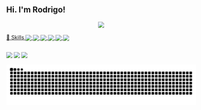 ## Hi. I'm Rodrigo!
<div align="center">
  <a href="https://github.com/RodrigoAbdalla">
  <img align="center" src="https://github-readme-stats.vercel.app/api?username=RodrigoAbdalla&show_icons=true&theme=algolia&include_all_commits=true&count_private=true&hide=issues,prs,contribs"/>
</div>
<div style="display: inline_block"><br>
  🚀 Skills
  <img align="center"  src="https://img.shields.io/badge/JavaScript-323330?style=for-the-badge&logo=javascript&logoColor=F7DF1E">
  <img align="center"  src="https://img.shields.io/badge/CSS3-1572B6?style=for-the-badge&logo=css3&logoColor=white">
  <img align="center"  src="https://img.shields.io/badge/HTML5-E34F26?style=for-the-badge&logo=html5&logoColor=white">
  <img align="center"  src="https://img.shields.io/badge/Python-14354C?style=for-the-badge&logo=python&logoColor=white">
  <img align="center"  src="https://img.shields.io/badge/C-00599C?style=for-the-badge&logo=c&logoColor=white">
  <img align="center"  src="https://img.shields.io/badge/Java-ED8B00?style=for-the-badge&logo=java&logoColor=white">
</div>
  
  
  ##
 
<div> 
  <a align="left" href="https://instagram.com/rodrigo.abdalla" target="_blank"><img src="https://img.shields.io/badge/Instagram-E4405F?style=for-the-badge&logo=instagram&logoColor=white" target="_blank"></a>
  <a align="center" href = "mailto:rodrigo_abdalla@outlook.com"><img src="https://img.shields.io/badge/-Gmail-%23333?style=for-the-badge&logo=gmail&logoColor=white" target="_blank"></a>
  <a align="right" href="https://www.linkedin.com/in/rodrigo-abdalla-83511a163" target="_blank"><img src="https://img.shields.io/badge/LinkedIn-0077B5?style=for-the-badge&logo=linkedin&logoColor=white" target="_blank"></a> 
 </div>
  
  ![Snake animation](https://github.com/RodrigoAbdalla/RodrigoAbdalla/blob/output/github-contribution-grid-snake.svg)
 

